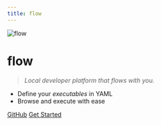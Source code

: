 ```yaml
---
title: flow
---
```


<img src="_media/icon.png" alt="flow"/>

# flow

> _Local developer platform that flows with you._

- Define your _executables_ in YAML
- Browse and execute with ease

[GitHub](https://github.com/flowexec/flow)
[Get Started](README.md)
